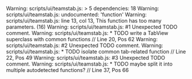 Warning: scripts/ui/teamstab.js: > 5 dependencies: 18
Warning: scripts/ui/teamstab.js: undocumented: 'function'
Warning: scripts/ui/teamstab.js: line 13, col 13, This function has too many parameters. (16)
Warning: scripts/ui/teamstab.js:  #1 Unexpected TODO comment.
Warning: scripts/ui/teamstab.js:     * TODO write a TabView superclass with common functions // Line 20, Pos 62
Warning: scripts/ui/teamstab.js:  #2 Unexpected TODO comment.
Warning: scripts/ui/teamstab.js:     * TODO isolate common tab-related function // Line 22, Pos 49
Warning: scripts/ui/teamstab.js:  #3 Unexpected TODO comment.
Warning: scripts/ui/teamstab.js:     * TODO maybe split it into multiple autodetected functions? // Line 37, Pos 66

